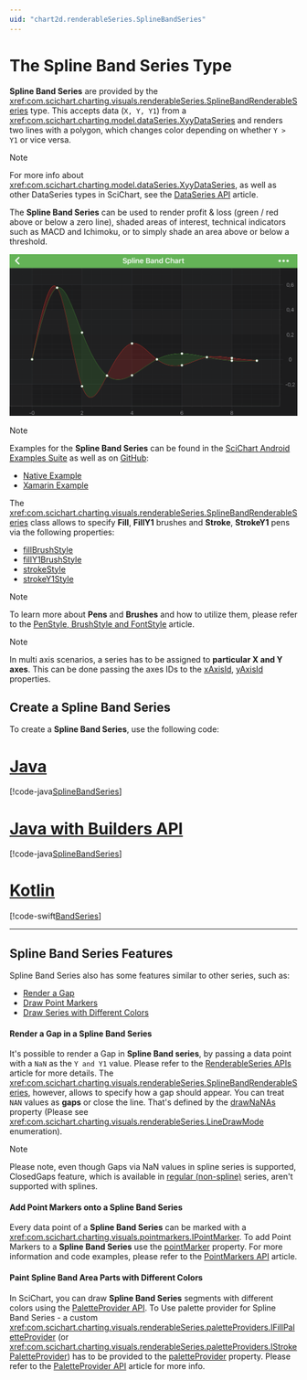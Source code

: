 ```yaml
---
uid: "chart2d.renderableSeries.SplineBandSeries"
---
```


# The Spline Band Series Type
**Spline Band Series** are provided by the <xref:com.scichart.charting.visuals.renderableSeries.SplineBandRenderableSeries> type. This accepts data (`X, Y, Y1`) from a <xref:com.scichart.charting.model.dataSeries.XyyDataSeries> and renders two lines with a polygon, which changes color depending on whether `Y > Y1` or vice versa.

> [!NOTE] 
> For more info about <xref:com.scichart.charting.model.dataSeries.XyyDataSeries>, as well as other DataSeries types in SciChart, see the [DataSeries API](xref:chart2d.DataSeriesAPIs) article.

The **Spline Band Series** can be used to render profit & loss (green / red above or below a zero line), shaded areas of interest, technical indicators such as MACD and Ichimoku, or to simply shade an area above or below a threshold.

![Spline Band Series Type](images/spline-band-chart.png)

> [!NOTE]
> Examples for the **Spline Band Series** can be found in the [SciChart Android Examples Suite](https://www.scichart.com/examples/android-chart/) as well as on [GitHub](https://github.com/ABTSoftware/SciChart.Android.Examples):
> - [Native Example](https://www.scichart.com/example/android-spline-band-chart/)
> - [Xamarin Example](https://www.scichart.com/example/xamarin-spline-band-chart/)

The <xref:com.scichart.charting.visuals.renderableSeries.SplineBandRenderableSeries> class allows to specify **Fill**, **FillY1** brushes and **Stroke**, **StrokeY1** pens via the following properties:
- [fillBrushStyle](xref:com.scichart.charting.visuals.renderableSeries.BaseBandRenderableSeries.setFillBrushStyle(com.scichart.drawing.common.BrushStyle))
- [fillY1BrushStyle](xref:com.scichart.charting.visuals.renderableSeries.BaseBandRenderableSeries.setFillY1BrushStyle(com.scichart.drawing.common.BrushStyle))
- [strokeStyle](xref:com.scichart.charting.visuals.renderableSeries.BaseRenderableSeries.setStrokeStyle(com.scichart.drawing.common.PenStyle))
- [strokeY1Style](xref:com.scichart.charting.visuals.renderableSeries.BaseBandRenderableSeries.setStrokeY1Style(com.scichart.drawing.common.PenStyle))

> [!NOTE] 
> To learn more about **Pens** and **Brushes** and how to utilize them, please refer to the [PenStyle, BrushStyle and FontStyle](xref:stylingAndTheming.PenStyleBrushStyleAndFontStyle) article.

> [!NOTE] 
> In multi axis scenarios, a series has to be assigned to **particular X and Y axes**. This can be done passing the axes IDs to the [xAxisId](xref:com.scichart.charting.visuals.renderableSeries.IRenderableSeries.setXAxisId(java.lang.String)), [yAxisId](xref:com.scichart.charting.visuals.renderableSeries.IRenderableSeries.setYAxisId(java.lang.String)) properties.

## Create a Spline Band Series
To create a **Spline Band Series**, use the following code:

# [Java](#tab/java)
[!code-java[SplineBandSeries](../../../samples/sandbox/app/src/main/java/com/scichart/docsandbox/examples/java/series2d/SplineBandSeries2D.java#Example)]
# [Java with Builders API](#tab/javaBuilder)
[!code-java[SplineBandSeries](../../../samples/sandbox/app/src/main/java/com/scichart/docsandbox/examples/javaBuilder/series2d/SplineBandSeries2D.java#Example)]
# [Kotlin](#tab/kotlin)
[!code-swift[BandSeries](../../../samples/sandbox/app/src/main/java/com/scichart/docsandbox/examples/kotlin/series2d/SplineBandSeries2D.kt#Example)]
***

## Spline Band Series Features
Spline Band Series also has some features similar to other series, such as:
- [Render a Gap](#render-a-gap-in-a-spline-band-series)
- [Draw Point Markers](#add-point-markers-onto-a-spline-band-series)
- [Draw Series with Different Colors](#paint-spline-band-area-parts-with-different-colors)

#### Render a Gap in a Spline Band Series
It's possible to render a Gap in **Spline Band series**, by passing a data point with a `NaN` as the `Y and Y1` value. Please refer to the [RenderableSeries APIs](xref:chart2d.2DChartTypes#adding-a-gap-onto-a-renderableseries) article for more details. The <xref:com.scichart.charting.visuals.renderableSeries.SplineBandRenderableSeries>, however, allows to specify how a gap should appear. You can treat `NAN` values as **gaps** or close the line. That's defined by the [drawNaNAs](xref:com.scichart.charting.visuals.renderableSeries.BaseRenderableSeries.setDrawNaNAs(com.scichart.charting.visuals.renderableSeries.LineDrawMode)) property (Please see <xref:com.scichart.charting.visuals.renderableSeries.LineDrawMode> enumeration).

> [!NOTE] 
> Please note, even though Gaps via NaN values in spline series is supported, ClosedGaps feature, which is available in [regular (non-spline)](xref:chart2d.renderableSeries.BandSeries) series, aren't supported with splines.

#### Add Point Markers onto a Spline Band Series
Every data point of a **Spline Band Series** can be marked with a <xref:com.scichart.charting.visuals.pointmarkers.IPointMarker>. To add Point Markers to a **Spline Band Series** use the [pointMarker](xref:com.scichart.charting.visuals.renderableSeries.IRenderableSeries.setPointMarker(com.scichart.charting.visuals.pointmarkers.IPointMarker)) property. For more information and code examples, please refer to the [PointMarkers API](xref:chart2d.PointMarkerAPI) article.

#### Paint Spline Band Area Parts with Different Colors
In SciChart, you can draw **Spline Band Series** segments with different colors using the [PaletteProvider API](xref:chart2d.PaletteProviderAPI). 
To Use palette provider for Spline Band Series - a custom <xref:com.scichart.charting.visuals.renderableSeries.paletteProviders.IFillPaletteProvider> (or <xref:com.scichart.charting.visuals.renderableSeries.paletteProviders.IStrokePaletteProvider>) has to be provided to the [paletteProvider](xref:com.scichart.charting.visuals.renderableSeries.IRenderableSeries.setPaletteProvider(com.scichart.charting.visuals.renderableSeries.paletteProviders.IPaletteProvider)) property. Please refer to the [PaletteProvider API](xref:chart2d.PaletteProviderAPI) article for more info.
